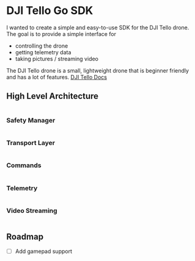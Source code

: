 # DJI Tello Go SDK

I wanted to create a simple and easy-to-use SDK for the DJI Tello drone. The goal is to provide a simple interface for 
- controlling the drone 
- getting telemetry data
- taking pictures / streaming video

The DJI Tello drone is a small, lightweight drone that is beginner friendly and has a lot of features. 
[DJI Tello Docs](https://dl-cdn.ryzerobotics.com/downloads/tello/20180910/Tello%20SDK%20Documentation%20EN_1.3.pdf)


## High Level Architecture
```mermaid
```

### Safety Manager
```mermaid
```

### Transport Layer
```mermaid
```

### Commands
```mermaid
```

### Telemetry
```mermaid
```

### Video Streaming
```mermaid
```


## Roadmap
- [ ] Add gamepad support